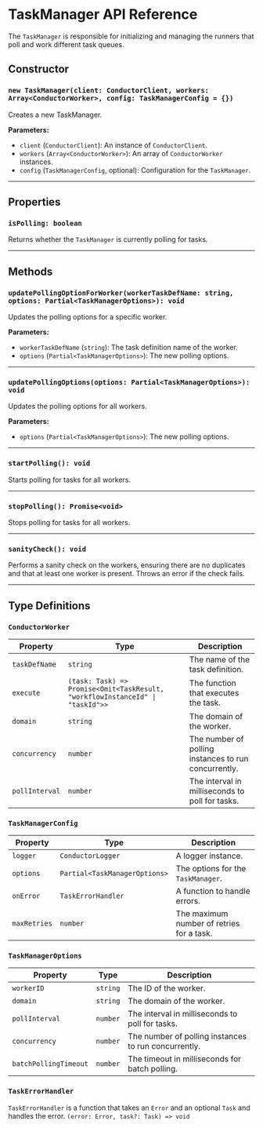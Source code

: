 # TaskManager API Reference

The `TaskManager` is responsible for initializing and managing the runners that poll and work different task queues.

## Constructor

### `new TaskManager(client: ConductorClient, workers: Array<ConductorWorker>, config: TaskManagerConfig = {})`

Creates a new TaskManager.

**Parameters:**

-   `client` (`ConductorClient`): An instance of `ConductorClient`.
-   `workers` (`Array<ConductorWorker>`): An array of `ConductorWorker` instances.
-   `config` (`TaskManagerConfig`, optional): Configuration for the `TaskManager`.

---

## Properties

### `isPolling: boolean`

Returns whether the `TaskManager` is currently polling for tasks.

---

## Methods

### `updatePollingOptionForWorker(workerTaskDefName: string, options: Partial<TaskManagerOptions>): void`

Updates the polling options for a specific worker.

**Parameters:**

-   `workerTaskDefName` (`string`): The task definition name of the worker.
-   `options` (`Partial<TaskManagerOptions>`): The new polling options.

---

### `updatePollingOptions(options: Partial<TaskManagerOptions>): void`

Updates the polling options for all workers.

**Parameters:**

-   `options` (`Partial<TaskManagerOptions>`): The new polling options.

---

### `startPolling(): void`

Starts polling for tasks for all workers.

---

### `stopPolling(): Promise<void>`

Stops polling for tasks for all workers.

---

### `sanityCheck(): void`

Performs a sanity check on the workers, ensuring there are no duplicates and that at least one worker is present. Throws an error if the check fails.

---

## Type Definitions

### `ConductorWorker`
| Property | Type | Description |
| --- | --- | --- |
| `taskDefName` | `string` | The name of the task definition. |
| `execute` | `(task: Task) => Promise<Omit<TaskResult, "workflowInstanceId" \| "taskId">>` | The function that executes the task. |
| `domain` | `string` | The domain of the worker. |
| `concurrency` | `number` | The number of polling instances to run concurrently. |
| `pollInterval` | `number` | The interval in milliseconds to poll for tasks. |

### `TaskManagerConfig`
| Property | Type | Description |
| --- | --- | --- |
| `logger` | `ConductorLogger` | A logger instance. |
| `options` | `Partial<TaskManagerOptions>` | The options for the `TaskManager`. |
| `onError` | `TaskErrorHandler` | A function to handle errors. |
| `maxRetries` | `number` | The maximum number of retries for a task. |

### `TaskManagerOptions`
| Property | Type | Description |
| --- | --- | --- |
| `workerID` | `string` | The ID of the worker. |
| `domain` | `string` | The domain of the worker. |
| `pollInterval` | `number` | The interval in milliseconds to poll for tasks. |
| `concurrency` | `number` | The number of polling instances to run concurrently. |
| `batchPollingTimeout` | `number` | The timeout in milliseconds for batch polling. |

### `TaskErrorHandler`
`TaskErrorHandler` is a function that takes an `Error` and an optional `Task` and handles the error.
`(error: Error, task?: Task) => void`
